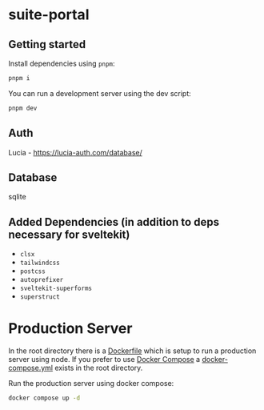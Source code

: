 # suite-portal

## Getting started

Install dependencies using `pnpm`:

```bash
pnpm i
```

You can run a development server using the dev script:

```bash
pnpm dev
```

## Auth

Lucia - https://lucia-auth.com/database/

## Database

sqlite

## Added Dependencies (in addition to deps necessary for sveltekit)

- `clsx`
- `tailwindcss`
- `postcss`
- `autoprefixer`
- `sveltekit-superforms`
- `superstruct`

# Production Server

In the root directory there is a [Dockerfile](./Dockerfile) which is setup to run a production server using node. If you prefer to use [Docker Compose](https://docs.docker.com/compose/) a [docker-compose.yml](./docker-compose.yml) exists in the root directory.

Run the production server using docker compose:

```bash
docker compose up -d
```
